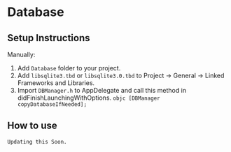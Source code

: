 # Database

Setup Instructions
------------------
Manually:

1. Add `Database` folder to your project.
2. Add `libsqlite3.tbd` or `libsqlite3.0.tbd` to Project -> General -> Linked Frameworks and Libraries.
3. Import `DBManager.h` to AppDelegate and call this method in didFinishLaunchingWithOptions.
```objc [DBManager copyDatabaseIfNeeded]; ```

How to use 
---------
```objc
Updating this Soon.
```
